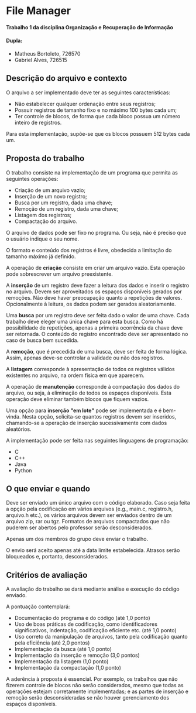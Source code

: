 # File Manager
#### Trabalho 1 da disciplina Organização e Recuperação de Informação
#### Dupla:
- Matheus Bortoleto, 726570
- Gabriel Alves, 726515

## Descrição do arquivo e contexto

O arquivo a ser implementado deve ter as seguintes características:

   * Não estabelecer qualquer ordenação entre seus registros;
   * Possuir registros de tamanho fixo e no máximo 100 bytes cada um;
   * Ter controle de blocos, de forma que cada bloco possua um número inteiro de registros.

Para esta implementação, supõe-se que os blocos possuem 512 bytes cada um.

## Proposta do trabalho

O trabalho consiste na implementação de um programa que permita as seguintes operações:

   * Criação de um arquivo vazio;
   * Inserção de um novo registro;
   * Busca por um registro, dada uma chave;
   * Remoção de um registro, dada uma chave;
   * Listagem dos registros;
   * Compactação do arquivo.

O arquivo de dados pode ser fixo no programa. Ou seja, não é preciso que o usuário indique o seu nome.

O formato e conteúdo dos registros é livre, obedecida a limitação do tamanho máximo já definido.

A operação de **criação** consiste em criar um arquivo vazio. Esta operação pode sobrescrever um arquivo preexistente.

A **inserção** de um registro deve fazer a leitura dos dados e inserir o registro no arquivo. Devem ser aproveitados os espaços disponíveis gerados por remoções. Não deve haver preocupação quanto a repetições de valores. Opcionalmente à leitura, os dados podem ser gerados aleatoriamente.

Uma **busca** por um registro deve ser feita dado o valor de uma chave. Cada trabalho deve eleger uma única chave para esta busca. Como há possibilidade de repetições, apenas a primeira ocorrência da chave deve ser retornada. O conteúdo do registro encontrado deve ser apresentado no caso de busca bem sucedida.

A **remoção**, que é precedida de uma busca, deve ser feita de forma lógica. Assim, apenas deve-se controlar a validade ou não dos registros.

A **listagem** corresponde à apresentação de todos os registros válidos existentes no arquivo, na ordem física em que aparecem.

A operação de **manutenção** corresponde à compactação dos dados do arquivo, ou seja, à eliminação de todos os espaços disponíveis. Esta operação deve eliminar também blocos que fiquem vazios.

Uma opção para **inserção "em lote"** pode ser implementada e é bem-vinda. Nesta opção, solicita-se quantos registros devem ser inseridos, chamando-se a operação de inserção sucessivamente com dados aleatórios.

A implementação pode ser feita nas seguintes linguagens de programação:

   * C
   * C++
   * Java
   * Python

## O que enviar e quando

Deve ser enviado um único arquivo com o código elaborado. Caso seja feita a opção pela codificação em vários arquivos (e.g., main.c, registro.h, arquivo.h etc.), os vários arquivos devem ser enviados dentro de um arquivo zip, rar ou tgz. Formatos de arquivos compactados que não puderem ser abertos pelo professor serão desconsiderados.

Apenas um dos membros do grupo deve enviar o trabalho.

O envio será aceito apenas até a data limite estabelecida. Atrasos serão bloqueados e, portanto, desconsiderados.

## Critérios de avaliação

A avaliação do trabalho se dará mediante análise e execução do código enviado.

A pontuação contemplará:

   * Documentação do programa e do código (até 1,0 ponto)
   * Uso de boas práticas de codificação, como identificadores significativos, indentação, codificação eficiente etc. (até 1,0 ponto)
   * Uso correto da manipulação de arquivos, tanto pela codificação quanto pela eficiência (até 2,0 pontos)
   * Implementação da busca (até 1,0 ponto)
   * Implementação da inserção e remoção (3,0 pontos)
   * Implementação da listagem (1,0 ponto)
   * Implementação da compactação (1,0 ponto)

A aderência à proposta é essencial. Por exemplo, os trabalhos que não fizerem controle de blocos não serão considerados, mesmo que todas as operações estejam corretamente implementadas; e as partes de inserção e remoção serão desconsideradas se não houver gerenciamento dos espaços disponíveis.
